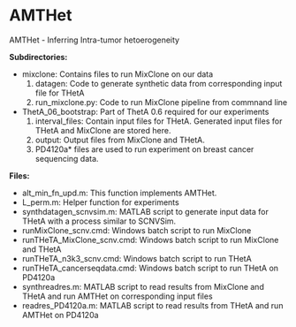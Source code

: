 # AMTHet
AMTHet - Inferring Intra-tumor hetoerogeneity

**Subdirectories:**
* mixclone: Contains files to run MixClone on our data
	1. datagen: Code to generate synthetic data from corresponding input file for THetA
	2. run_mixclone.py: Code to run MixClone pipeline from commnand line
* ThetA_06_bootstrap: Part of ThetA 0.6 required for our experiments
	1. interval_files: Contain input files for THetA. Generated input files for THetA and MixClone are stored here.
	2. output: Output files from MixClone and THetA. 
	3. PD4120a* files are used to run experiment on breast cancer sequencing data.

**Files:**
* alt_min_fn_upd.m: This function implements AMTHet.
* L_perm.m: Helper function for experiments
* synthdatagen_scnvsim.m: MATLAB script to generate input data for THetA with a process similar to SCNVSim.
* runMixClone_scnv.cmd: Windows batch script to run MixClone
* runTHeTA_MixClone_scnv.cmd: Windows batch script to run MixClone and THetA
* runTHeTA_n3k3_scnv.cmd: Windows batch script to run THetA
* runTHeTA_cancerseqdata.cmd: Windows batch script to run THetA on PD4120a 
* synthreadres.m: MATLAB script to read results from MixClone and THetA and run AMTHet on corresponding input files
* readres_PD4120a.m: MATLAB script to read results from THetA and run AMTHet on PD4120a 